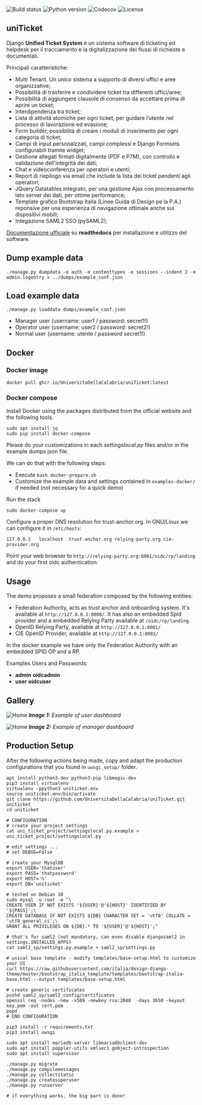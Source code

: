 ![Build status](https://travis-ci.org/UniversitaDellaCalabria/uniTicket.svg?branch=master)
![Python version](https://img.shields.io/badge/license-Apache%202-blue.svg)
![Codecov](https://codecov.io/gh/UniversitadellaCalabria/uniTicket/branch/master/graph/badge.svg)
![License](https://img.shields.io/badge/python-3.7%20%7C%203.8%20%7C%203.9-blue.svg)


uniTicket
---------

Django **Unified Ticket System** è un sistema software di ticketing ed helpdesk per il tracciamento e la digitalizzazione dei flussi di richieste e documentali.

Principali caratteristiche:

- Multi Tenant. Un unico sistema a supporto di diversi uffici e aree organizzative;
- Possibilità di trasferire e condividere ticket tra differenti uffici/aree;
- Possibilità di aggiungere clausole di consenso da accettare prima di aprire un ticket;
- Interdipendenza tra ticket;
- Lista di attività atomiche per ogni ticket, per guidare l’utente nel processo di lavorazione ed evasione;
- Form builder, possibilità di creare i moduli di inserimento per ogni categoria di ticket;
- Campi di input personalzzati, campi complessi e Django Formsets configurabili tramite widget;
- Gestione allegati firmati digitalmente (PDF e P7M), con controllo e validazione dell’integrità dei dati;
- Chat e videoconferenza per operatori e utenti;
- Report di riepilogo via email che include la lista dei ticket pendenti agli operatori;
- JQuery Datatables integrato, per una gestione Ajax con processamento lato server dei dati, per ottime performance;
- Template grafico Bootstrap Italia (Linee Guida di Design pe la P.A.) reponsive per una esperienza di navigazione ottimale anche sui dispositivi mobili;
- Integazione SAML2 SSO (pySAML2);

[Documentazione ufficiale](https://uniticket.readthedocs.io/it/latest/index.html) su **readthedocs** per installazione e utilizzo del software.


Dump example data
-----------------
````
./manage.py dumpdata -e auth -e contenttypes -e sessions --indent 2 -e admin.logentry > ../dumps/example_conf.json
````

Load example data
-----------------

````
./manage.py loaddata dumps/example_conf.json
````

- Manager user (username: user1 / password: secret1!)
- Operator user (username: user2 / password: secret2!)
- Normal user (username: utente / password secret1!)

## Docker

### Docker image

````
docker pull ghcr.io/UniversitaDellaCalabria/uniTicket:latest
````

### Docker compose

Install Docker using the packages distributed from the official website and the following tools.
````
sudo apt install jq
sudo pip install docker-compose
````

Please do your customizations in each _settingslocal.py_ files and/or in the example dumps json file.

We can do that with the following steps:

- Execute `bash docker-prepare.sh`
- Customize the example data and settings contained in `examples-docker/` if needed (not necessary for a quick demo)

Run the stack
````
sudo docker-compose up
````

Configure a proper DNS resolution for trust-anchor.org. In GNU/Linux we can configure it in `/etc/hosts`:
````
127.0.0.1   localhost  trust-anchor.org relying-party.org cie-provider.org
````

Point your web browser to `http://relying-party.org:8001/oidc/rp/landing` and do your first oidc authentication.


## Usage

The demo proposes a small federation composed by the following entities:

 - Federation Authority, acts as trust anchor and onboarding system. It's available at `http://127.0.0.1:8000/`. It has also an embedded Spid provider and a embedded Relying Party available at `/oidc/rp/landing`.
 - OpenID Relying Party, available at `http://127.0.0.1:8001/`
 - CIE OpenID Provider, available at `http://127.0.0.1:8002/`

In the docker example we have only the Federation Authority with an embedded SPID OP and a RP.

Examples Users and Passwords:

 - __admin__ __oidcadmin__
 - __user__ __oidcuser__


Gallery
-------

![Home](gallery/user_dashboard.png)
_**Image 1:** Example of user dashboard_

![Home](gallery/manager_dashboard.png)
_**Image 2:** Example of manager dashboard_


Production Setup
----------------

After the following actions being made, copy and adapt the production configurations that you found in `uwsgi_setup/` folder.

````
apt install python3-dev python3-pip libmagic-dev
pip3 install virtualenv
virtualenv -ppython3 uniticket.env
source uniticket.env/bin/activate
git clone https://github.com/UniversitaDellaCalabria/uniTicket.git uniticket
cd uniticket

# CONFIGURATION
# create your project settings
cat uni_ticket_project/settingslocal.py.example > uni_ticket_project/settingslocal.py

# edit settings ...
# set DEBUG=False

# create your MysqlDB
export USER='thatuser'
export PASS='thatpassword'
export HOST='%'
export DB='uniticket'

# tested on Debian 10
sudo mysql -u root -e "\
CREATE USER IF NOT EXISTS '${USER}'@'${HOST}' IDENTIFIED BY '${PASS}';\
CREATE DATABASE IF NOT EXISTS ${DB} CHARACTER SET = 'utf8' COLLATE = 'utf8_general_ci';\
GRANT ALL PRIVILEGES ON ${DB}.* TO '${USER}'@'${HOST}';"

# that's for saml2 (not mandatory, can even disable djangosaml2 in settings.INSTALLED_APPS)
cat saml2_sp/settings.py.example > saml2_sp/settings.py

# unical base template - modify templates/base-setup.html to customize your UI
curl https://raw.githubusercontent.com/italia/design-django-theme/master/bootstrap_italia_template/templates/bootstrap-italia-base.html --output templates/base-setup.html

# create generic certificates
pushd saml2_sp/saml2_config/certificates
openssl req -nodes -new -x509 -newkey rsa:2048  -days 3650 -keyout key.pem -out cert.pem
popd
# END CONFIGURATION

pip3 install -r requirements.txt
pip3 install uwsgi

sudo apt install mariadb-server libmariadbclient-dev
sudo apt install poppler-utils xmlsec1 gobject-introspection
sudo apt install supervisor

./manage.py migrate
./manage.py compilemessages
./manage.py collectstatic
./manage.py createsuperuser
./manage.py runserver

# if everything works, the big part is done!
````
